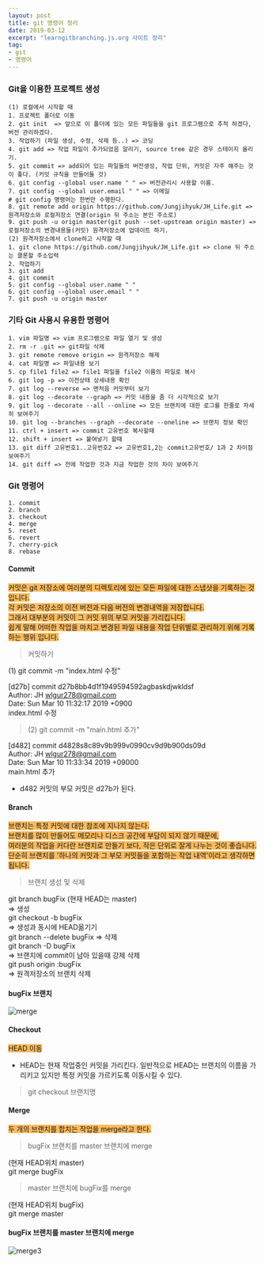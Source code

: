 ```yaml
---
layout: post
title: git 명령어 정리
date: 2019-03-12
excerpt: "learngitbranching.js.org 사이트 정리"
tag:
- git
- 명령어
---
```

### Git을 이용한 프로젝트 생성 
```
(1) 로컬에서 시작할 때 
1. 프로젝트 폴더로 이동
2. git init  => 앞으로 이 폴더에 있는 모든 파일들을 git 프로그램으로 추적 하겠다, 버전 관리하겠다. 
3. 작업하기 (파일 생성, 수정, 삭제 등..) => 코딩 
4. git add => 작업 파일이 추가되었음 알리기, source tree 같은 경우 스테이지 올리기. 
5. git commit => add되어 있는 파일들의 버전생성, 작업 단위, 커밋은 자주 해주는 것이 좋다. (커밋 규칙을 만들어둘 것)
6. git config --global user.name " " => 버전관리시 사용할 이름.
7. git config --global user.email " " => 이메일
# git config 명령어는 한번만 수행한다.
8. git remote add origin https://github.com/Jungjihyuk/JH_Life.git => 원격저장소와 로컬저장소 연결(origin 뒤 주소는 본인 주소로) 
9. git push -u origin master(git push --set-upstream origin master) => 로컬저장소의 변경내용들(커밋) 원격저장소에 업데이트 하기. 
(2) 원격저장소에서 clone하고 시작할 때
1. git clone https://github.com/Jungjihyuk/JH_Life.git => clone 뒤 주소는 클론할 주소입력 
2. 작업하기
3. git add 
4. git commit 
5. git config --global user.name " "
6. git config --global user.email " " 
7. git push -u origin master
```

### 기타 Git 사용시 유용한 명령어
```
1. vim 파일명 => vim 프로그램으로 파일 열기 및 생성 
2. rm -r .git => git파일 삭제
3. git remote remove origin => 원격저장소 해제
4. cat 파일명 => 파일내용 보기
5. cp file1 file2 => file1 파일을 file2 이름의 파일로 복사
6. git log -p => 이전상태 상세내용 확인 
7. git log --reverse => 맨처음 커밋부터 보기
8. git log --decorate --graph => 커밋 내용을 좀 더 시각적으로 보기
9. git log --decorate --all --online => 모든 브랜치에 대한 로그를 한줄로 자세히 보여주기 
10. git log --branches --graph --decorate --oneline => 브랜치 정보 확인 
11. ctrl + insert => commit 고유번호 복사할때 
12. shift + insert => 붙여넣기 할때
13. git diff 고유번호1..고유번호2 => 고유번호1,2는 commit고유번호/ 1과 2 차이점 보여주기
14. git diff => 전에 작업한 것과 지금 작업한 것의 차이 보여주기 
```

### Git 명령어
```
1. commit 
2. branch
3. checkout
4. merge
5. reset
6. revert
7. cherry-pick
8. rebase 
```
#### Commit 
<span style="background-color: #fdbb5d">커밋은 git 저장소에 여러분의 디렉토리에 있는 모든 파일에 대한 스냅샷을 기록하는 것입니다.</span><br>
<span style="background-color: #fdbb5d">각 커밋은 저장소의 이전 버전과 다음 버전의 변경내역을 저장합니다.</span><br>
<span style="background-color: #fdbb5d">그래서 대부분의 커밋이 그 커밋 위의 부모 커밋을 가리킵니다.</span><br>
<span style="background-color: #fdbb5d">쉽게 말해 어떠한 작업을 마치고 변경된 파일 내용을 작업 단위별로 관리하기 위해 기록하는 행위 입니다.</span><br>

> 커밋하기 
  
  (1) git commit -m "index.html 수정"<br>
  
  [d27b]
  commit d27b8bb4d1f1949594592agbaskdjwkldsf<br> 
  Author: JH <wlgur278@gmail.com><br>
  Date: Sun Mar 10 11:32:17 2019 +0900<br>
       index.html 수정<br>
> (2) git commit -m "main.html 추가"<br>
  
  [d482]
  commit d4828s8c89v9b999v0990cv9d9b900ds09d<br>
  Author: JH <wlgur278@gmail.com><br>
  Date: Sun Mar 10 11:33:34 2019 +09000<br>
  	main.html 추가

* d482 커밋의 부모 커밋은 d27b가 된다. 

#### Branch
<span style="background-color: #fdbb5d">브랜치는 특정 커밋에 대한 참조에 지나지 않는다.</span><br>
<span style="background-color: #fdbb5d">브랜치를 많이 만들어도 메모리나 디스크 공간에 부담이 되지 않기 때문에,</span><br>
<span style="background-color: #fdbb5d">여러분의 작업을 커다란 브랜치로 만들기 보다, 작은 단위로 잘게 나누는 것이 좋습니다.</span><br>
<span style="background-color: #fdbb5d">단순히 브랜치를 '하나의 커밋과 그 부모 커밋들을 포함하는 작업 내역'이라고 생각하면 됩니다.</span><br>

> 브랜치 생성 및 삭제 
  
  git branch bugFix (현재 HEAD는 master)<br>
  => 생성<br> 
  git checkout -b bugFix<br>
  => 생성과 동시에 HEAD옮기기<br>
  git branch --delete bugFix 
  => 삭제<br>
  git branch -D bugFix <br>
  => 브랜치에 commit이 남아 있을때 강제 삭제<br>
  git push origin :bugFix<br>
  => 원격저장소의 브랜치 삭제<br>

#### bugFix 브랜치 
![merge](https://user-images.githubusercontent.com/33630505/54259376-df9de500-45a8-11e9-9b89-b067db379e75.JPG)

#### Checkout 
<span style="background-color: #fdbb5d">HEAD 이동</span>
* HEAD는 현재 작업중인 커밋을 가리킨다. 
  일반적으로 HEAD는 브랜치의 이름을 가리키고 있지만 특정 커밋을 가르키도록 이동시킬 수 있다. 

> git checkout 브랜치명 

#### Merge
<span style="background-color: #fdbb5d">두 개의 브랜치를 합치는 작업을 merge라고 한다.</span>

> bugFix 브랜치를 master 브랜치에 merge
  
  (현재 HEAD위치 master)<br> 
  git merge bugFix<br> 
  
> master 브랜치에 bugFix를 merge
  
  (현재 HEAD위치 bugFix)<br> 
  git merge master<br> 

#### bugFix 브랜치를 master 브랜치에 merge   
![merge3](https://user-images.githubusercontent.com/33630505/54261601-87b6ac80-45af-11e9-9a07-83371b7f05b3.JPG)



